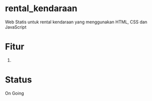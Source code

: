 # rental_kendaraan

Web Statis untuk rental kendaraan yang menggunakan HTML, CSS dan JavaScript

# Fitur
1. 

# Status
On Going